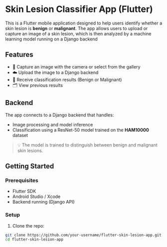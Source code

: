 # Skin Lesion Classifier App (Flutter)

This is a Flutter mobile application designed to help users identify whether a skin lesion is **benign** or **malignant**. The app allows users to upload or capture an image of a skin lesion, which is then analyzed by a machine learning model running on a Django backend 

## Features

- 📸 Capture an image with the camera or select from the gallery  
- ☁️ Upload the image to a Django backend  
- 🧠 Receive classification results (Benign or Malignant) 
- 🗂 View previous results 

## Backend

The app connects to a Django backend that handles:

- Image processing and model inference
- Classification using a ResNet-50 model trained on the **HAM10000** dataset

> 💡 The model is trained to distinguish between benign and malignant skin lesions.

## Getting Started

### Prerequisites

- Flutter SDK
- Android Studio / Xcode
- Backend running (Django API)

### Setup

1. Clone the repo:

```bash
git clone https://github.com/your-username/flutter-skin-lesion-app.git
cd flutter-skin-lesion-app

